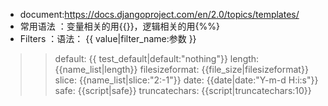 * document:https://docs.djangoproject.com/en/2.0/topics/templates/
* 常用语法 ：变量相关的用{{}}，逻辑相关的用{%%}
* Filters ：语法： {{ value|filter_name:参数 }}
>> default: {{ test_default|default:"nothing"}}
>> length: {{name_list|length}}
>> filesizeformat: {{file_size|filesizeformat}}
>> slice:  {{name_list|slice:"2:-1"}}
>> date:   {{date|date:"Y-m-d H:i:s"}}
>> safe:   {{script|safe}}
>> truncatechars:  {{script|truncatechars:10}}
